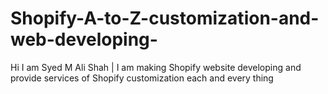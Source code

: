 # Shopify-A-to-Z-customization-and-web-developing-
Hi I am Syed M Ali Shah | I am making Shopify website developing and provide services of Shopify customization each and every thing 
